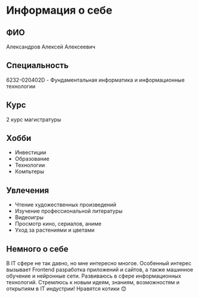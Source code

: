 # Информация о себе

## ФИО
Александров Алексей Алексеевич

## Специальность
6232-020402D - Фундаментальная информатика и информационные технологии

## Курс
2 курс магистратуры

## Хобби
- Инвестиции
- Образование
- Технологии
- Компьтеры

## Увлечения
- Чтение художественных произведений
- Изучение профессиональной литературы
- Видеоигры
- Просмотр кино, сериалов, аниме
- Уход за растениями и цветами

## Немного о себе
В IT сфере не так давно, но мне интересно многое. Особенный интерес вызывает Frontend разработка приложений и сайтов, а также машинное обучение и нейронные сети. Развиваюсь в сфере информационных технологий. Стремлюсь к новым идеям, знаниям, возможностям и открытиям в IT индустрии! Нравятся котики 😊
